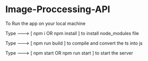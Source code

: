 # Image-Proccessing-API

To Run the app on your local machine

Type ---> [ npm i OR npm install ] to install node_modules file

Type ---> [ npm run build ] to compile and convert the ts into js

Type ---> [ npm start OR npm run start ] to start the server
